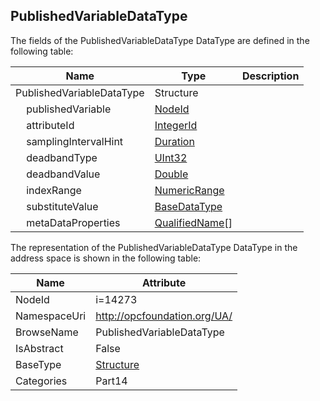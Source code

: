 <!-- datatype -->
## PublishedVariableDataType
  
<!-- end of description -->
The fields of the PublishedVariableDataType DataType are defined in the following table:  

|Name|Type|Description|
|---|---|---|
|PublishedVariableDataType|Structure||
|&nbsp;&nbsp;&nbsp;&nbsp;publishedVariable|[NodeId](../../../Part3/DataTypes/NodeId/readme.md)||
|&nbsp;&nbsp;&nbsp;&nbsp;attributeId|[IntegerId](../../../Part4/DataTypes/IntegerId/readme.md)||
|&nbsp;&nbsp;&nbsp;&nbsp;samplingIntervalHint|[Duration](../../../Part3/DataTypes/Duration/readme.md)||
|&nbsp;&nbsp;&nbsp;&nbsp;deadbandType|[UInt32](../../../Part3/DataTypes/UInt32/readme.md)||
|&nbsp;&nbsp;&nbsp;&nbsp;deadbandValue|[Double](../../../Part3/DataTypes/Double/readme.md)||
|&nbsp;&nbsp;&nbsp;&nbsp;indexRange|[NumericRange](../../../Part4/DataTypes/NumericRange/readme.md)||
|&nbsp;&nbsp;&nbsp;&nbsp;substituteValue|[BaseDataType](../../../Part3/DataTypes/BaseDataType/readme.md)||
|&nbsp;&nbsp;&nbsp;&nbsp;metaDataProperties|[QualifiedName](../../../Part3/DataTypes/QualifiedName/readme.md)[]||

The representation of the PublishedVariableDataType DataType in the address space is shown in the following table:  

|Name|Attribute|
|---|---|
|NodeId|i=14273|
|NamespaceUri|http://opcfoundation.org/UA/|
|BrowseName|PublishedVariableDataType|
|IsAbstract|False|
|BaseType|[Structure](../../../Part3/DataTypes/Structure/readme.md)|
|Categories|Part14|

